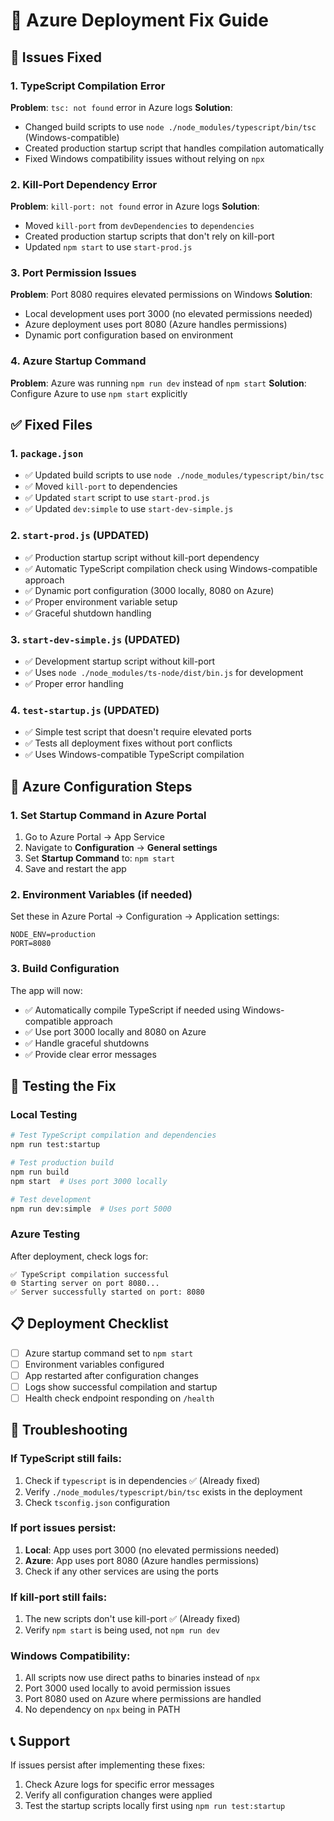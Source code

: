 # 🚀 Azure Deployment Fix Guide

## 🎯 Issues Fixed

### 1. TypeScript Compilation Error
**Problem**: `tsc: not found` error in Azure logs
**Solution**: 
- Changed build scripts to use `node ./node_modules/typescript/bin/tsc` (Windows-compatible)
- Created production startup script that handles compilation automatically
- Fixed Windows compatibility issues without relying on `npx`

### 2. Kill-Port Dependency Error
**Problem**: `kill-port: not found` error in Azure logs
**Solution**:
- Moved `kill-port` from `devDependencies` to `dependencies`
- Created production startup scripts that don't rely on kill-port
- Updated `npm start` to use `start-prod.js`

### 3. Port Permission Issues
**Problem**: Port 8080 requires elevated permissions on Windows
**Solution**:
- Local development uses port 3000 (no elevated permissions needed)
- Azure deployment uses port 8080 (Azure handles permissions)
- Dynamic port configuration based on environment

### 4. Azure Startup Command
**Problem**: Azure was running `npm run dev` instead of `npm start`
**Solution**: Configure Azure to use `npm start` explicitly

## ✅ Fixed Files

### 1. `package.json`
- ✅ Updated build scripts to use `node ./node_modules/typescript/bin/tsc`
- ✅ Moved `kill-port` to dependencies
- ✅ Updated `start` script to use `start-prod.js`
- ✅ Updated `dev:simple` to use `start-dev-simple.js`

### 2. `start-prod.js` (UPDATED)
- ✅ Production startup script without kill-port dependency
- ✅ Automatic TypeScript compilation check using Windows-compatible approach
- ✅ Dynamic port configuration (3000 locally, 8080 on Azure)
- ✅ Proper environment variable setup
- ✅ Graceful shutdown handling

### 3. `start-dev-simple.js` (UPDATED)
- ✅ Development startup script without kill-port
- ✅ Uses `node ./node_modules/ts-node/dist/bin.js` for development
- ✅ Proper error handling

### 4. `test-startup.js` (UPDATED)
- ✅ Simple test script that doesn't require elevated ports
- ✅ Tests all deployment fixes without port conflicts
- ✅ Uses Windows-compatible TypeScript compilation

## 🔧 Azure Configuration Steps

### 1. Set Startup Command in Azure Portal
1. Go to Azure Portal → App Service
2. Navigate to **Configuration** → **General settings**
3. Set **Startup Command** to: `npm start`
4. Save and restart the app

### 2. Environment Variables (if needed)
Set these in Azure Portal → Configuration → Application settings:
```
NODE_ENV=production
PORT=8080
```

### 3. Build Configuration
The app will now:
- ✅ Automatically compile TypeScript if needed using Windows-compatible approach
- ✅ Use port 3000 locally and 8080 on Azure
- ✅ Handle graceful shutdowns
- ✅ Provide clear error messages

## 🧪 Testing the Fix

### Local Testing
```bash
# Test TypeScript compilation and dependencies
npm run test:startup

# Test production build
npm run build
npm start  # Uses port 3000 locally

# Test development
npm run dev:simple  # Uses port 5000
```

### Azure Testing
After deployment, check logs for:
```
✅ TypeScript compilation successful
🌐 Starting server on port 8080...
✅ Server successfully started on port: 8080
```

## 📋 Deployment Checklist

- [ ] Azure startup command set to `npm start`
- [ ] Environment variables configured
- [ ] App restarted after configuration changes
- [ ] Logs show successful compilation and startup
- [ ] Health check endpoint responding on `/health`

## 🚨 Troubleshooting

### If TypeScript still fails:
1. Check if `typescript` is in dependencies ✅ (Already fixed)
2. Verify `./node_modules/typescript/bin/tsc` exists in the deployment
3. Check `tsconfig.json` configuration

### If port issues persist:
1. **Local**: App uses port 3000 (no elevated permissions needed)
2. **Azure**: App uses port 8080 (Azure handles permissions)
3. Check if any other services are using the ports

### If kill-port still fails:
1. The new scripts don't use kill-port ✅ (Already fixed)
2. Verify `npm start` is being used, not `npm run dev`

### Windows Compatibility:
1. All scripts now use direct paths to binaries instead of `npx`
2. Port 3000 used locally to avoid permission issues
3. Port 8080 used on Azure where permissions are handled
4. No dependency on `npx` being in PATH

## 📞 Support

If issues persist after implementing these fixes:
1. Check Azure logs for specific error messages
2. Verify all configuration changes were applied
3. Test the startup scripts locally first using `npm run test:startup` 